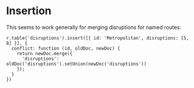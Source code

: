 # Insertion

This seems to work generally for merging disruptions for named routes:

```
r.table('disruptions').insert([{ id: 'Metropolitan', disruptions: [5, 8] }], {
  conflict: function (id, oldDoc, newDoc) {
    return newDoc.merge({
      'disruptions': oldDoc('disruptions').setUnion(newDoc('disruptions'))
    });
  }
})
```
